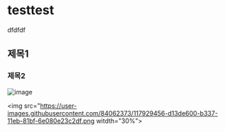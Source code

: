 # testtest

dfdfdf

## 제목1

### 제목2 

![image](https://user-images.githubusercontent.com/84062373/117929456-d13de600-b337-11eb-81bf-6e080e23c2df.png)

<img
src="https://user-images.githubusercontent.com/84062373/117929456-d13de600-b337-11eb-81bf-6e080e23c2df.png
witdth="30%">


